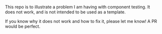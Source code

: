 This repo is to illustrate a problem I am having with component testing. It does not work, and is not intended to be used as a template.

If you know why it does not work and how to fix it, please let me know! A PR would be perfect.
